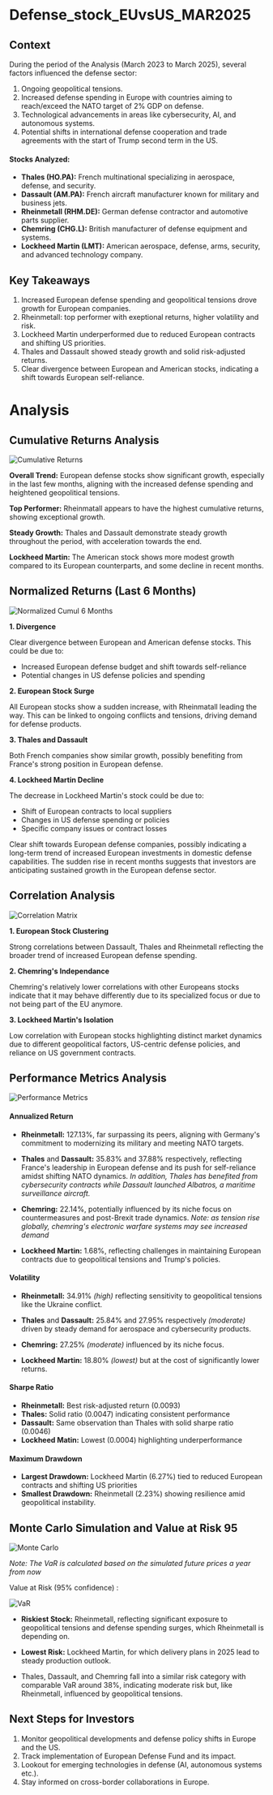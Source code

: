 # Defense_stock_EUvsUS_MAR2025

## Context
During the period of the Analysis (March 2023 to March 2025), several factors influenced the defense sector:
1. Ongoing geopolitical tensions.
2. Increased defense spending in Europe with countries aiming to reach/exceed the NATO target of 2% GDP on defense.
3. Technological advancements in areas like cybersecurity, AI, and autonomous systems.
4. Potential shifts in international defense cooperation and trade agreements with the start of Trump second term in the US.

#### Stocks Analyzed:
* **Thales (HO.PA):** French multinational specializing in aerospace, defense, and security.
* **Dassault (AM.PA):** French aircraft manufacturer known for military and business jets.
* **Rheinmetall (RHM.DE):** German defense contractor and automotive parts supplier.
* **Chemring (CHG.L):** British manufacturer of defense equipment and systems.
* **Lockheed Martin (LMT):** American aerospace, defense, arms, security, and advanced technology company.

## Key Takeaways
1. Increased European defense spending and geopolitical tensions drove growth for European companies.
2. Rheinmetall: top performer with exeptional returns, higher volatility and risk.
3. Lockheed Martin underperformed due to reduced European contracts and shifting US priorities.
4. Thales and Dassault showed steady growth and solid risk-adjusted returns.
5. Clear divergence between European and American stocks, indicating a shift towards European self-reliance.

# Analysis
## Cumulative Returns Analysis
![Cumulative Returns](image.png) 

**Overall Trend:** European defense stocks show significant growth, especially in the last few months, aligning with the increased defense spending and heightened geopolitical tensions.

**Top Performer:** Rheinmatall appears to have the highest cumulative returns, showing exceptional growth.

**Steady Growth:** Thales and Dassault demonstrate steady growth throughout the period, with acceleration towards the end.

**Lockheed Martin:** The American stock shows more modest growth compared to its European counterparts, and some decline in recent months.

## Normalized Returns (Last 6 Months)
![Normalized Cumul 6 Months](image-1.png)

**1. Divergence**

Clear divergence between European and American defense stocks. This could be due to:
* Increased European defense budget and shift towards self-reliance
* Potential changes in US defense policies and spending

**2. European Stock Surge**

All European stocks show a sudden increase, with Rheinmatall leading the way. This can be linked to ongoing conflicts and tensions, driving demand for defense products.

**3. Thales and Dassault**

Both French companies show similar growth, possibly benefiting from France's strong position in European defense.

**4. Lockheed Martin Decline**

The decrease in Lockheed Martin's stock could be due to:
* Shift of European contracts to local suppliers
* Changes in US defense spending or policies
* Specific company issues or contract losses

Clear shift towards European defense companies, possibly indicating a long-term trend of increased European investments in domestic defense capabilities. The sudden rise in recent months suggests that investors are anticipating sustained growth in the European defense sector.

## Correlation Analysis
![Correlation Matrix](image-2.png)

**1. European Stock Clustering**

Strong correlations between Dassault, Thales and Rheinmetall reflecting the broader trend of increased European defense spending.

**2. Chemring's Independance**

Chemring's relatively lower correlations with other Europeans stocks indicate that it may behave differently due to its specialized focus or due to not being part of the EU anymore.


**3. Lockheed Martin's Isolation**

Low  correlation with European stocks highlighting distinct market dynamics due to different geopolitical factors, US-centric defense policies, and reliance on US government contracts.

## Performance Metrics Analysis
![Performance Metrics](image-3.png)

#### Annualized Return

* **Rheinmetall:** 127.13%, far surpassing its peers, aligning with Germany's commitment to modernizing its military and meeting NATO targets.

* **Thales** and **Dassault:** 35.83% and 37.88% respectively, reflecting France's leadership in European defense and its push for self-reliance amidst shifting NATO dynamics. *In addition, Thales has benefited from cybersecurity contracts while Dassault launched Albatros, a maritime surveillance aircraft.*

* **Chemring:** 22.14%, potentially influenced by its niche focus on countermeasures and post-Brexit trade dynamics.
*Note: as tension rise globally, chemring's electronic warfare systems may see increased demand*

* **Lockheed Martin:** 1.68%, reflecting challenges in maintaining European contracts due to geopolitical tensions and Trump's policies.

#### Volatility
* **Rheinmetall:** 34.91% *(high)* reflecting sensitivity to geopolitical tensions like the Ukraine conflict.

* **Thales** and **Dassault:** 25.84% and 27.95% respectively *(moderate)* driven by steady demand for aerospace and cybersecurity products.

* **Chemring:** 27.25% *(moderate)* influenced by its niche focus.

* **Lockheed Martin:** 18.80% *(lowest)* but at the cost of significantly lower returns.

#### Sharpe Ratio
* **Rheinmetall:** Best risk-adjusted return (0.0093)
* **Thales:** Solid ratio (0.0047) indicating consistent performance
* **Dassault:** Same observation than Thales with solid sharpe ratio (0.0046)
* **Lockheed Matin:** Lowest (0.0004) highlighting underperformance

#### Maximum Drawdown
* **Largest Drawdown:** Lockheed Martin (6.27%) tied to reduced European contracts and shifting US priorities
* **Smallest Drawdown:** Rheinmetall (2.23%) showing resilience amid geopolitical instability.

## Monte Carlo Simulation and Value at Risk 95
![Monte Carlo](image-4.png)

*Note: The VaR is calculated based on the simulated future prices a year from now*

Value at Risk (95% confidence) :

![VaR](image-6.png)

* **Riskiest Stock:** Rheinmetall, reflecting significant exposure to geopolitical tensions and defense spending surges, which Rheinmetall is depending on.

* **Lowest Risk:** Lockheed Martin, for which delivery plans in 2025 lead to steady production outlook.

* Thales, Dassault, and Chemring fall into a similar risk category with comparable VaR around 38%, indicating moderate risk but, like Rheinmetall, influenced by geopolitical tensions.

## Next Steps for Investors
1. Monitor geopolitical developments and defense policy shifts in Europe and the US.
2. Track implementation of European Defense Fund and its impact.
3. Lookout for emerging technologies in defense (AI, autonomous systems etc.).
4. Stay informed on cross-border collaborations in Europe.
